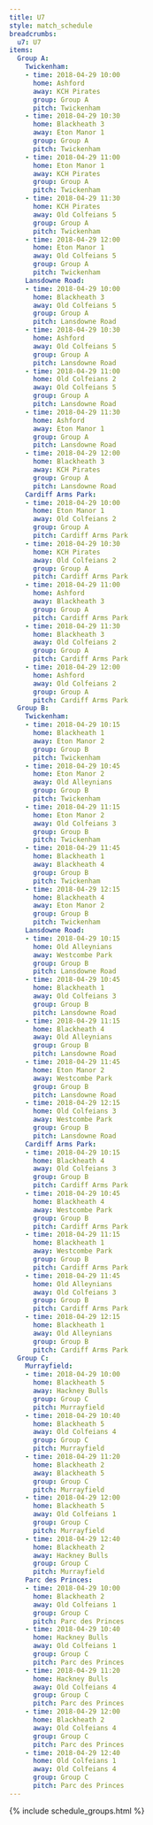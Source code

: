 ```yaml
---
title: U7
style: match_schedule
breadcrumbs:
  u7: U7
items:
  Group A:
    Twickenham:
    - time: 2018-04-29 10:00
      home: Ashford
      away: KCH Pirates
      group: Group A
      pitch: Twickenham
    - time: 2018-04-29 10:30
      home: Blackheath 3
      away: Eton Manor 1
      group: Group A
      pitch: Twickenham
    - time: 2018-04-29 11:00
      home: Eton Manor 1
      away: KCH Pirates
      group: Group A
      pitch: Twickenham
    - time: 2018-04-29 11:30
      home: KCH Pirates
      away: Old Colfeians 5
      group: Group A
      pitch: Twickenham
    - time: 2018-04-29 12:00
      home: Eton Manor 1
      away: Old Colfeians 5
      group: Group A
      pitch: Twickenham
    Lansdowne Road:
    - time: 2018-04-29 10:00
      home: Blackheath 3
      away: Old Colfeians 5
      group: Group A
      pitch: Lansdowne Road
    - time: 2018-04-29 10:30
      home: Ashford
      away: Old Colfeians 5
      group: Group A
      pitch: Lansdowne Road
    - time: 2018-04-29 11:00
      home: Old Colfeians 2
      away: Old Colfeians 5
      group: Group A
      pitch: Lansdowne Road
    - time: 2018-04-29 11:30
      home: Ashford
      away: Eton Manor 1
      group: Group A
      pitch: Lansdowne Road
    - time: 2018-04-29 12:00
      home: Blackheath 3
      away: KCH Pirates
      group: Group A
      pitch: Lansdowne Road
    Cardiff Arms Park:
    - time: 2018-04-29 10:00
      home: Eton Manor 1
      away: Old Colfeians 2
      group: Group A
      pitch: Cardiff Arms Park
    - time: 2018-04-29 10:30
      home: KCH Pirates
      away: Old Colfeians 2
      group: Group A
      pitch: Cardiff Arms Park
    - time: 2018-04-29 11:00
      home: Ashford
      away: Blackheath 3
      group: Group A
      pitch: Cardiff Arms Park
    - time: 2018-04-29 11:30
      home: Blackheath 3
      away: Old Colfeians 2
      group: Group A
      pitch: Cardiff Arms Park
    - time: 2018-04-29 12:00
      home: Ashford
      away: Old Colfeians 2
      group: Group A
      pitch: Cardiff Arms Park
  Group B:
    Twickenham:
    - time: 2018-04-29 10:15
      home: Blackheath 1
      away: Eton Manor 2
      group: Group B
      pitch: Twickenham
    - time: 2018-04-29 10:45
      home: Eton Manor 2
      away: Old Alleynians
      group: Group B
      pitch: Twickenham
    - time: 2018-04-29 11:15
      home: Eton Manor 2
      away: Old Colfeians 3
      group: Group B
      pitch: Twickenham
    - time: 2018-04-29 11:45
      home: Blackheath 1
      away: Blackheath 4
      group: Group B
      pitch: Twickenham
    - time: 2018-04-29 12:15
      home: Blackheath 4
      away: Eton Manor 2
      group: Group B
      pitch: Twickenham
    Lansdowne Road:
    - time: 2018-04-29 10:15
      home: Old Alleynians
      away: Westcombe Park
      group: Group B
      pitch: Lansdowne Road
    - time: 2018-04-29 10:45
      home: Blackheath 1
      away: Old Colfeians 3
      group: Group B
      pitch: Lansdowne Road
    - time: 2018-04-29 11:15
      home: Blackheath 4
      away: Old Alleynians
      group: Group B
      pitch: Lansdowne Road
    - time: 2018-04-29 11:45
      home: Eton Manor 2
      away: Westcombe Park
      group: Group B
      pitch: Lansdowne Road
    - time: 2018-04-29 12:15
      home: Old Colfeians 3
      away: Westcombe Park
      group: Group B
      pitch: Lansdowne Road
    Cardiff Arms Park:
    - time: 2018-04-29 10:15
      home: Blackheath 4
      away: Old Colfeians 3
      group: Group B
      pitch: Cardiff Arms Park
    - time: 2018-04-29 10:45
      home: Blackheath 4
      away: Westcombe Park
      group: Group B
      pitch: Cardiff Arms Park
    - time: 2018-04-29 11:15
      home: Blackheath 1
      away: Westcombe Park
      group: Group B
      pitch: Cardiff Arms Park
    - time: 2018-04-29 11:45
      home: Old Alleynians
      away: Old Colfeians 3
      group: Group B
      pitch: Cardiff Arms Park
    - time: 2018-04-29 12:15
      home: Blackheath 1
      away: Old Alleynians
      group: Group B
      pitch: Cardiff Arms Park
  Group C:
    Murrayfield:
    - time: 2018-04-29 10:00
      home: Blackheath 5
      away: Hackney Bulls
      group: Group C
      pitch: Murrayfield
    - time: 2018-04-29 10:40
      home: Blackheath 5
      away: Old Colfeians 4
      group: Group C
      pitch: Murrayfield
    - time: 2018-04-29 11:20
      home: Blackheath 2
      away: Blackheath 5
      group: Group C
      pitch: Murrayfield
    - time: 2018-04-29 12:00
      home: Blackheath 5
      away: Old Colfeians 1
      group: Group C
      pitch: Murrayfield
    - time: 2018-04-29 12:40
      home: Blackheath 2
      away: Hackney Bulls
      group: Group C
      pitch: Murrayfield
    Parc des Princes:
    - time: 2018-04-29 10:00
      home: Blackheath 2
      away: Old Colfeians 1
      group: Group C
      pitch: Parc des Princes
    - time: 2018-04-29 10:40
      home: Hackney Bulls
      away: Old Colfeians 1
      group: Group C
      pitch: Parc des Princes
    - time: 2018-04-29 11:20
      home: Hackney Bulls
      away: Old Colfeians 4
      group: Group C
      pitch: Parc des Princes
    - time: 2018-04-29 12:00
      home: Blackheath 2
      away: Old Colfeians 4
      group: Group C
      pitch: Parc des Princes
    - time: 2018-04-29 12:40
      home: Old Colfeians 1
      away: Old Colfeians 4
      group: Group C
      pitch: Parc des Princes
---
```


{% include schedule_groups.html %}
